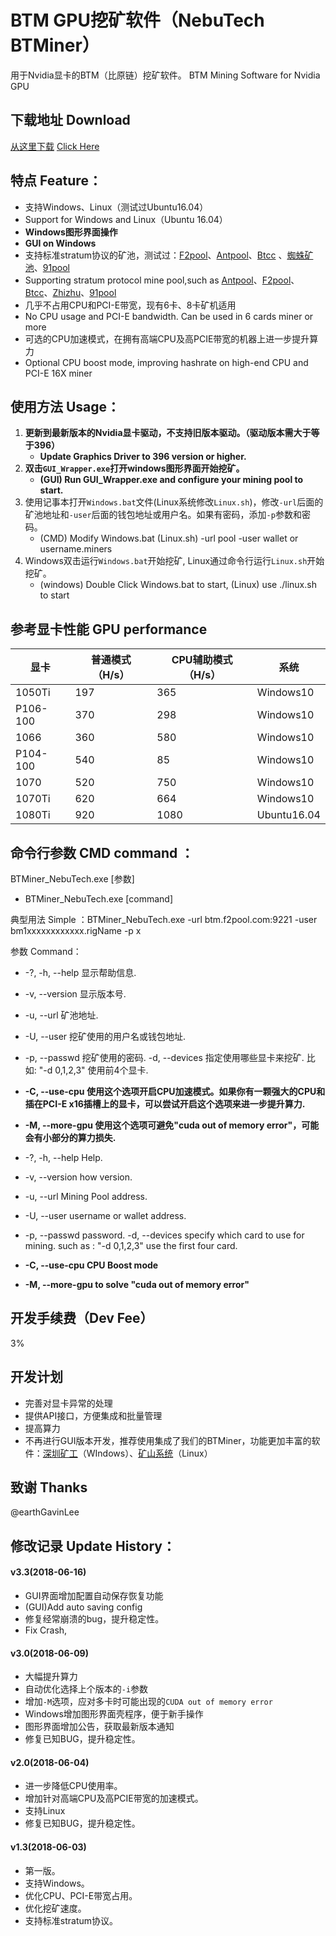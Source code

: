 # BTM GPU挖矿软件（NebuTech BTMiner）
用于Nvidia显卡的BTM（比原链）挖矿软件。
BTM Mining Software for Nvidia GPU
## 下载地址 Download

[从这里下载](https://github.com/NebuTech/BTMiner_NebuTech/releases)
[Click Here](https://github.com/NebuTech/BTMiner_NebuTech/releases)
## 特点 Feature：

* 支持Windows、Linux（测试过Ubuntu16.04）
* Support for Windows and Linux（Ubuntu 16.04）
* **Windows图形界面操作** 
* **GUI on Windows**
* 支持标准stratum协议的矿池，测试过：[F2pool](https://www.f2pool.com/)、[Antpool](https://www.antpool.com/)、[Btcc](https://pool.btcc.com/) 、[蜘蛛矿池](https://pool.zhizhu.top/)、[91pool](http://www.91pool.com/currency.html?coin=btm)
* Supporting stratum protocol mine pool,such as [Antpool](https://www.antpool.com/)、[F2pool](https://www.f2pool.com/)、[Btcc](https://pool.btcc.com/)、[Zhizhu](https://pool.zhizhu.top/)、[91pool](http://www.91pool.com/currency.html?coin=btm)
* 几乎不占用CPU和PCI-E带宽，现有6卡、8卡矿机适用
* No CPU usage and PCI-E bandwidth. Can be used in 6 cards miner or more
* 可选的CPU加速模式，在拥有高端CPU及高PCIE带宽的机器上进一步提升算力
* Optional CPU boost mode, improving hashrate on high-end CPU and PCI-E 16X miner

## 使用方法 Usage：

1. **更新到最新版本的Nvidia显卡驱动，不支持旧版本驱动。（驱动版本需大于等于396）**
   * **Update Graphics Driver to 396 version or higher.**
2. **双击`GUI_Wrapper.exe`打开windows图形界面开始挖矿。**
   * **(GUI) Run GUI_Wrapper.exe and configure your mining pool to start.**
3. 使用记事本打开`Windows.bat`文件(Linux系统修改`Linux.sh`)，修改`-url`后面的矿池地址和`-user`后面的钱包地址或用户名。如果有密码，添加`-p`参数和密码。
   * (CMD) Modify Windows.bat (Linux.sh)   -url pool -user wallet or username.miners
4. Windows双击运行`Windows.bat`开始挖矿, Linux通过命令行运行`Linux.sh`开始挖矿。
   * (windows) Double Click Windows.bat to start, (Linux) use ./linux.sh to start

## 参考显卡性能 GPU performance

| 显卡     | 普通模式（H/s） | CPU辅助模式（H/s） | 系统        |
| -------- | --------------- | ------------------ | ----------- |
| 1050Ti   | 197             | 365                | Windows10   |
| P106-100 | 370             | 298                | Windows10   |
| 1066     | 360             | 580                | Windows10   |
| P104-100 | 540             | 85                 | Windows10   |
| 1070     | 520             | 750                | Windows10   |
| 1070Ti   | 620             | 664                | Windows10   |
| 1080Ti   | 920             | 1080               | Ubuntu16.04 |

## 命令行参数 CMD command ：

BTMiner_NebuTech.exe [参数]
* BTMiner_NebuTech.exe [command]

典型用法 Simple ：BTMiner_NebuTech.exe -url btm.f2pool.com:9221 -user bm1xxxxxxxxxxxx.rigName -p x

参数 Command：

  * -?, -h, --help      显示帮助信息.
  * -v, --version       显示版本号.
  * -u, --url <url>     矿池地址.
  * -U, --user <user>   挖矿使用的用户名或钱包地址.
  * -p, --passwd <password>	挖矿使用的密码.
  	 -d, --devices <devices>	指定使用哪些显卡来挖矿. 比如: "-d 0,1,2,3" 使用前4个显卡.
  * **-C, --use-cpu     使用这个选项开启CPU加速模式。如果你有一颗强大的CPU和插在PCI-E x16插槽上的显卡，可以尝试开启这个选项来进一步提升算力.**
  * **-M, --more-gpu    使用这个选项可避免"cuda out of memory error"，可能会有小部分的算力损失.**

  * -?, -h, --help      Help.
  * -v, --version       how version.
  * -u, --url <url>     Mining Pool address.
  * -U, --user <user>   username or wallet address.
  * -p, --passwd <password>	password.
  	 -d, --devices <devices>	specify which card to use for mining. such as : "-d 0,1,2,3" use the first four card.
  * **-C, --use-cpu     CPU Boost mode**
  * **-M, --more-gpu    to solve "cuda out of memory error"**

## 开发手续费（Dev Fee）

3%

## 开发计划

* 完善对显卡异常的处理
* 提供API接口，方便集成和批量管理
* 提高算力
* 不再进行GUI版本开发，推荐使用集成了我们的BTMiner，功能更加丰富的软件：[深圳矿工](http://www.szminer.net/)（WIndows）、[矿山系统](http://40451.net/)（Linux）

## 致谢 Thanks

@earthGavinLee

## 修改记录 Update History：

#### v3.3(2018-06-16)

* GUI界面增加配置自动保存恢复功能
* (GUI)Add auto saving config
* 修复经常崩溃的bug，提升稳定性。 
* Fix Crash, 

#### v3.0(2018-06-09)

* 大幅提升算力
* 自动优化选择上个版本的`-i`参数
* 增加`-M`选项，应对多卡时可能出现的`CUDA out of memory error`
* Windows增加图形界面壳程序，便于新手操作
* 图形界面增加公告，获取最新版本通知
* 修复已知BUG，提升稳定性。

#### v2.0(2018-06-04)

* 进一步降低CPU使用率。
* 增加针对高端CPU及高PCIE带宽的加速模式。
* 支持Linux
* 修复已知BUG，提升稳定性。

#### v1.3(2018-06-03)

* 第一版。
* 支持Windows。
* 优化CPU、PCI-E带宽占用。
* 优化挖矿速度。
* 支持标准stratum协议。